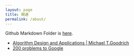 ```yaml
---
layout: page
title: 関連
permalink: /about/
---
```


Github Markdown Folder is [here](https://github.com/yxp99/Class_Ashley/tree/main/_posts).

- [Algorithm Design and Applications | Michael T.Goodrich](https://drive.google.com/file/d/1ebNLXbRZA7oUt4etYkXl3i_qKcWte9Dl/view?usp=sharing)
- [200 problems to Google](https://medium.com/@siddhism/how-i-prepared-for-google-0-leetcode-questions-to-200-questions-e37690ebce85)